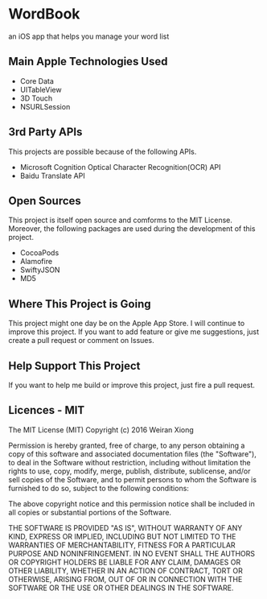 # WordBook
  an iOS app that helps you manage your word list


## Main Apple Technologies Used
- Core Data
- UITableView
- 3D Touch
- NSURLSession


## 3rd Party APIs
This projects are possible because of the following APIs.
- Microsoft Cognition Optical Character Recognition(OCR) API
- Baidu Translate API

## Open Sources
This project is itself open source and comforms to the MIT License.
Moreover, the following packages are used during the development of this project.
- CocoaPods
- Alamofire
- SwiftyJSON
- MD5

## Where This Project is Going
This project might one day be on the Apple App Store.
I will continue to improve this project. If you want to add feature or give me suggestions, just create a pull request or comment on Issues.

## Help Support This Project
If you want to help me build or improve this project, just fire a pull request.

## Licences - MIT
The MIT License (MIT)
Copyright (c) 2016 Weiran Xiong

Permission is hereby granted, free of charge, to any person obtaining a copy of this software and associated documentation files (the "Software"), to deal in the Software without restriction, including without limitation the rights to use, copy, modify, merge, publish, distribute, sublicense, and/or sell copies of the Software, and to permit persons to whom the Software is furnished to do so, subject to the following conditions:

The above copyright notice and this permission notice shall be included in all copies or substantial portions of the Software.

THE SOFTWARE IS PROVIDED "AS IS", WITHOUT WARRANTY OF ANY KIND, EXPRESS OR IMPLIED, INCLUDING BUT NOT LIMITED TO THE WARRANTIES OF MERCHANTABILITY, FITNESS FOR A PARTICULAR PURPOSE AND NONINFRINGEMENT. IN NO EVENT SHALL THE AUTHORS OR COPYRIGHT HOLDERS BE LIABLE FOR ANY CLAIM, DAMAGES OR OTHER LIABILITY, WHETHER IN AN ACTION OF CONTRACT, TORT OR OTHERWISE, ARISING FROM, OUT OF OR IN CONNECTION WITH THE SOFTWARE OR THE USE OR OTHER DEALINGS IN THE SOFTWARE.
